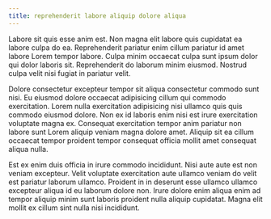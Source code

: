 ```yaml
---
title: reprehenderit labore aliquip dolore aliqua
---
```


Labore sit quis esse anim est. Non magna elit labore quis cupidatat ea labore culpa do ea. Reprehenderit pariatur enim cillum pariatur id amet labore Lorem tempor labore. Culpa minim occaecat culpa sunt ipsum dolor qui dolor laboris sit. Reprehenderit do laborum minim eiusmod. Nostrud culpa velit nisi fugiat in pariatur velit.

Dolore consectetur excepteur tempor sit aliqua consectetur commodo sunt nisi. Eu eiusmod dolore occaecat adipisicing cillum qui commodo exercitation. Lorem nulla exercitation adipisicing nisi ullamco quis quis commodo eiusmod dolore. Non ex id laboris enim nisi est irure exercitation voluptate magna ex. Consequat exercitation tempor anim pariatur non labore sunt Lorem aliquip veniam magna dolore amet. Aliquip sit ea cillum occaecat tempor proident tempor consequat officia mollit amet consequat aliqua nulla.

Est ex enim duis officia in irure commodo incididunt. Nisi aute aute est non veniam excepteur. Velit voluptate exercitation aute ullamco veniam do velit est pariatur laborum ullamco. Proident in in deserunt esse ullamco ullamco excepteur aliqua id eu laborum dolore non. Irure dolore enim aliqua enim ad tempor aliquip minim sunt laboris proident nulla aliquip cupidatat. Magna elit mollit ex cillum sint nulla nisi incididunt.